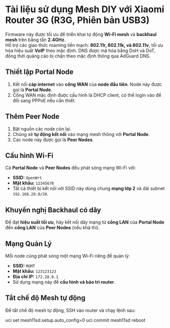 # Tài liệu sử dụng Mesh DIY với Xiaomi Router 3G (R3G, Phiên bản USB3)

Firmware này được tối ưu để triển khai tự động **Wi-Fi mesh** và **backhaul mesh** trên băng tần **2.4GHz**.  
Hỗ trợ các giao thức roaming liền mạch: **802.11r, 802.11k, và 802.11v**, tối ưu hóa hiệu suất **VoIP** theo mặc định.
DNS được mã hóa bằng DoH và DoT, đồng thời quảng cáo bị chặn theo mặc định thông qua AdGuard DNS.

## Thiết lập Portal Node
1. Kết nối **cáp internet** vào **cổng WAN** của **node đầu tiên**.  Node này được gọi là **Portal Node**.
2. Cổng WAN mặc định được cấu hình là DHCP client, có thể login vào để đổi sang PPPoE nếu cần thiết.

## Thêm Peer Node
1. Bật nguồn các node còn lại.  
2. Chúng sẽ **tự động kết nối** vào mạng mesh thông với **Portal Node**.  
3. Các node này được gọi là **Peer Nodes**.

## Cấu hình Wi-Fi
Cả **Portal Node** và **Peer Nodes** đều phát sóng mạng Wi-Fi với:  
- **SSID:** `OpenWrt`  
- **Mật khẩu:** `12345678`  
- Tất cả thiết bị kết nối với SSID này dùng chung **mạng lớp 2** và dải subnet `192.168.20.0/20`.

## Khuyến nghị Backhaul có dây
Để đạt **hiệu suất tối ưu**, hãy kết nối dây mạng từ **cổng LAN** của **Portal Node** đến **cổng LAN** của **Peer Nodes** (nếu khả thi).

## Mạng Quản Lý
Mỗi node cũng phát sóng một mạng Wi-Fi riêng để quản lý:  
- **SSID:** `MGMT`  
- **Mật khẩu:** `123123123`  
- **Địa chỉ IP:** `172.20.0.1`  
- Sử dụng mạng này để **cấu hình và bảo trì router**.

## Tắt chế độ Mesh tự động
Để tắt chế độ mesh tự động, SSH vào router và chạy lệnh sau:

uci set mesh11sd.setup.auto_config=0
uci commit mesh11sd
reboot
